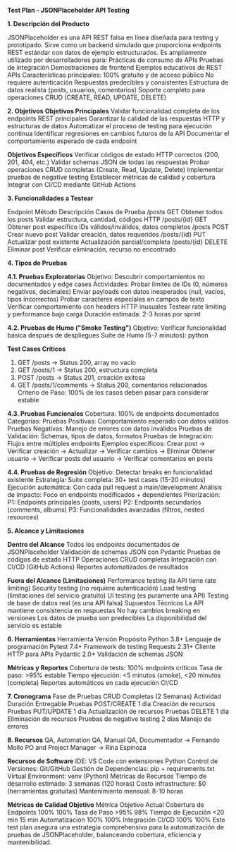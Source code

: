 **Test Plan - JSONPlaceholder API Testing**

**1. Descripción del Producto**

JSONPlaceholder es una API REST falsa en línea diseñada para testing y prototipado. Sirve como un backend simulado que proporciona endpoints REST estándar con datos de ejemplo estructurados. Es ampliamente utilizado por desarrolladores para:
Prácticas de consumo de APIs
Pruebas de integración
Demostraciones de frontend
Ejemplos educativos de REST APIs
Características principales:
100% gratuito y de acceso público
No requiere autenticación
Respuestas predecibles y consistentes
Estructura de datos realista (posts, usuarios, comentarios)
Soporte completo para operaciones CRUD (CREATE, READ, UPDATE, DELETE)

**2. Objetivos**
**Objetivos Principales**
Validar funcionalidad completa de los endpoints REST principales
Garantizar la calidad de las respuestas HTTP y estructuras de datos
Automatizar el proceso de testing para ejecución continua
Identificar regresiones en cambios futuros de la API
Documentar el comportamiento esperado de cada endpoint

**Objetivos Específicos**
Verificar códigos de estado HTTP correctos (200, 201, 404, etc.)
Validar schemas JSON de todas las respuestas
Probar operaciones CRUD completas (Create, Read, Update, Delete)
Implementar pruebas de negative testing
Establecer métricas de calidad y cobertura
Integrar con CI/CD mediante GitHub Actions

**3. Funcionalidades a Testear**

Endpoint	Método	Descripción	Casos de Prueba
/posts	GET	Obtener todos los posts	Validar estructura, cantidad, códigos HTTP
/posts/{id}	GET	Obtener post específico	IDs válidos/inválidos, datos completos
/posts	POST	Crear nuevo post	Validar creación, datos requeridos
/posts/{id}	PUT	Actualizar post existente	Actualización parcial/completa
/posts/{id}	DELETE	Eliminar post	Verificar eliminación, recurso no encontrado


**4. Tipos de Pruebas**

**4.1. Pruebas Exploratorias**
Objetivo: Descubrir comportamientos no documentados y edge cases
Actividades:
Probar límites de IDs (0, números negativos, decimales)
Enviar payloads con datos inesperados (null, vacíos, tipos incorrectos)
Probar caracteres especiales en campos de texto
Verificar comportamiento con headers HTTP inusuales
Testear rate limiting y performance bajo carga
Duración estimada: 2-3 horas por sprint

**4.2. Pruebas de Humo ("Smoke Testing")**
Objetivo: Verificar funcionalidad básica después de despliegues
Suite de Humo (5-7 minutos):
python

**Test Cases Críticos**
1. GET /posts → Status 200, array no vacío
2. GET /posts/1 → Status 200, estructura completa
3. POST /posts → Status 201, creación exitosa
4. GET /posts/1/comments → Status 200, comentarios relacionados
Criterio de Paso: 100% de los casos deben pasar para considerar estable

**4.3. Pruebas Funcionales**
Cobertura: 100% de endpoints documentados
Categorías:
Pruebas Positivas: Comportamiento esperado con datos válidos
Pruebas Negativas: Manejo de errores con datos inválidos
Pruebas de Validación: Schemas, tipos de datos, formatos
Pruebas de Integración: Flujos entre múltiples endpoints
Ejemplos específicos:
Crear post → Verificar creación → Actualizar → Verificar cambios → Eliminar
Obtener usuario → Verificar posts del usuario → Verificar comentarios en posts

**4.4. Pruebas de Regresión**
Objetivo: Detectar breaks en funcionalidad existente
Estrategia:
Suite completa: 30+ test cases (15-20 minutos)
Ejecución automática: Con cada pull request a main/development
Análisis de impacto: Foco en endpoints modificados + dependientes
Priorización:
P1: Endpoints principales (posts, users)
P2: Endpoints secundarios (comments, albums)
P3: Funcionalidades avanzadas (filtros, nested resources)

**5. Alcance y Limitaciones**

**Dentro del Alcance**
Todos los endpoints documentados de JSONPlaceholder
Validación de schemas JSON con Pydantic
Pruebas de códigos de estado HTTP
Operaciones CRUD completas
Integración con CI/CD (GitHub Actions)
Reportes automatizados de resultados

**Fuera del Alcance (Limitaciones)**
Performance testing (la API tiene rate limiting)
Security testing (no requiere autenticación)
Load testing (limitaciones del servicio gratuito)
UI testing (es puramente una API)
Testing de base de datos real (es una API falsa)
Supuestos Técnicos
La API mantiene consistencia en respuestas
No hay cambios breaking en versiones
Los datos de prueba son predecibles
La disponibilidad del servicio es estable

**6. Herramientas**
Herramienta	Versión	Propósito
Python	3.8+	Lenguaje de programación
Pytest	7.4+	Framework de testing
Requests	2.31+	Cliente HTTP para APIs
Pydantic	2.0+	Validación de schemas JSON


**Métricas y Reportes**
Cobertura de tests: 100% endpoints críticos
Tasa de paso: >95% estable
Tiempo ejecución: <5 minutos (smoke), <20 minutos (completa)
Reportes automáticos en cada ejecución CI/CD

**7. Cronograma**
Fase de Pruebas CRUD Completas (2 Semanas)
Actividad	Duración	Entregable
Pruebas POST/CREATE	1 día	Creación de recursos
Pruebas PUT/UPDATE	1 día	Actualización de recursos
Pruebas DELETE	1 día	Eliminación de recursos
Pruebas de negative testing	2 días	Manejo de errores


**8. Recursos**
QA, Automation QA, Manual QA, Documentador -> Fernando Mollo
PO and Project Manager -> Rina Espinoza

**Recursos de Software**
IDE: VS Code con extensiones Python
Control de Versiones: Git/GitHub
Gestión de Dependencias: pip + requirements.txt
Virtual Environment: venv (Python)
Métricas de Recursos
Tiempo de desarrollo estimado: 3 semanas (120 horas)
Costo infrastructure: $0 (herramientas gratuitas)
Mantenimiento mensual: 8-10 horas

**Métricas de Calidad Objetivo**
Métrica	Objetivo	Actual
Cobertura de Endpoints	100%	100%
Tasa de Paso	>95%	98%
Tiempo de Ejecución	<20 min	15 min
Automatización	100%	100%
Integración CI/CD	100%	100%
Este test plan asegura una estrategia comprehensiva para la automatización de pruebas de JSONPlaceholder, balanceando cobertura, eficiencia y mantenibilidad.

